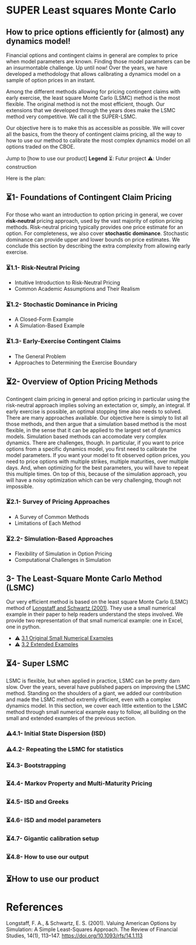 # SUPER Least squares Monte Carlo
## How to price options efficiently for (almost) any dynamics model!

Financial options and contingent claims in general are complex to price when model parameters are known. 
Finding those model parameters can be an insurmontable challenge. 
Up until now!
Over the years, we have developed a methodology that allows calibrating a dynamics model on a sample of option prices in an instant.

Among the different methods allowing for pricing contingent claims with early exercise, the least square Monte Carlo (LSMC) method is the most flexible. 
The original method is not the most efficient, though. 
Our extensions that we developed through the years does make the LSMC method very competitive. We call it the SUPER-LSMC.

Our objective here is to make this as accessible as possible.
We will cover all the basics, from the theory of contingent claims pricing, all the way to how to use our method to calibrate the most complex dynamics model on all options traded on the CBOE.

Jump to [how to use our product]
**Legend**
⏳: Futur project
⚠️: Under construction

Here is the plan:
<!--# The Least-Square Monte Carlo Method: A Comprehensive Guide -->

## ⏳1- Foundations of Contingent Claim Pricing
For those who want an introduction to option pricing in general, we cover **risk-neutral** pricing approach, used by the vast majority of option pricing methods. Risk-neutral pricing typically provides one price estimate for an option.
For completeness, we also cover **stochastic dominance**. Stochastic dominance can provide upper and lower bounds on price estimates. We conclude this section by describing the extra complexity from allowing early exercise.

### ⏳1.1- Risk-Neutral Pricing
- Intuitive Introduction to Risk-Neutral Pricing  
- Common Academic Assumptions and Their Realism  

### ⏳1.2- Stochastic Dominance in Pricing
- A Closed-Form Example  
- A Simulation-Based Example  

### ⏳1.3- Early-Exercise Contingent Claims
- The General Problem  
- Approaches to Determining the Exercise Boundary  


## ⏳2- Overview of Option Pricing Methods
Contingent claim pricing in general and option pricing in particular using the risk-neutral approach implies solving an extectation or, simply, an integral. If early exercise is possible, an optimal stopping time also needs to solved. There are many approaches available. Our objective here is simply to list all those methods, and then argue that a simulation based method is the most flexible, in the sense that it can be applied to the largest set of dynamics models. Simulation based methods can accomodate very complex dynamics. There are challenges, though. In particular, if you want to price options from a specific dynamics model, you first need to calibrate the model parameters. If you want your model to fit observed option prices, you need to price options with multiple strikes, multiple maturities, over multiple days. And, when optimizing for the best parameters, you will have to repeat this multiple times. On top of this, because of the simulation approach, you will have a noisy optimization which can be very challenging, though not impossible. 

### ⏳2.1- Survey of Pricing Approaches
- A Survey of Common Methods  
- Limitations of Each Method

### ⏳2.2- Simulation-Based Approaches
- Flexibility of Simulation in Option Pricing  
- Computational Challenges in Simulation  



## 3- The Least-Square Monte Carlo Method (LSMC)
Our very efficient method is based on the least square Monte Carlo (LSMC) method of [Longstaff and Schwartz (2001)](https://doi.org/10.1093/rfs/14.1.113). They use a small numerical example in their paper to help readers understand the steps involved. We provide two representation of that small numerical example: one in Excel, one in python.

- ⚠️ [3.1 Original Small Numerical Examples](https://github.com/pletourneau-lsmc/SUPER_LSMC/tree/main/3-LSMC/3.1-Original_example)  
- ⚠️ [3.2 Extended Examples](https://github.com/pletourneau-lsmc/SUPER_LSMC/tree/main/3-LSMC/3.2-Extended_Example)

<!--### ⏳Challenges in Simulation-Based Pricing
- Issues in Pricing  
- Issues in Model Calibration
- General computer limit issues-->


## ⏳4- Super LSMC
LSMC is flexible, but when applied in practice, LSMC can be pretty darn slow.
Over the years, several have published papers on improving the LSMC method.
Standing on the shoulders of a giant, we added our contribution and made the LSMC method extremly efficient, even with a complex dynamics model. In this section, we cover each little extention to the LSMC method through small numerical example easy to follow, all building on the small and extended examples of the previous section.
<!-- ### ⏳Challenges in Simulation-Based Pricing
- Issues in Pricing  
- Issues in Model Calibration
- General computer limit issues -->

### ⚠️4.1- Initial State Dispersion (ISD)
### ⚠️4.2- Repeating the LSMC for statistics  
### ⏳4.3- Bootstrapping
### ⏳4.4- Markov Property and Multi-Maturity Pricing
### ⏳4.5- ISD and Greeks
### ⏳4.6- ISD and model parameters
### ⏳4.7- Gigantic calibration setup
### ⏳4.8- How to use our output

## ⏳How to use our product





# References

Longstaff, F. A., & Schwartz, E. S. (2001). Valuing American Options by Simulation: A Simple Least-Squares Approach. The Review of Financial Studies, 14(1), 113–147. https://doi.org/10.1093/rfs/14.1.113 

